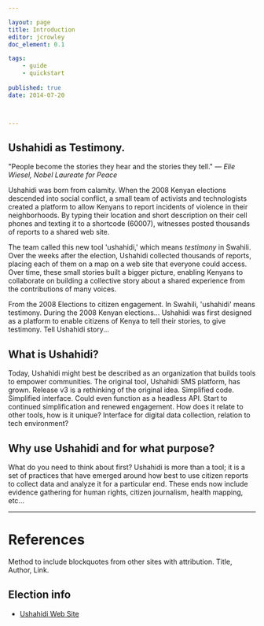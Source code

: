 ```yaml
---

layout: page
title: Introduction
editor: jcrowley
doc_element: 0.1

tags:
	- guide
	- quickstart
	
published: true
date: 2014-07-20



---
```


## Ushahidi as Testimony.

"People become the stories they hear and the stories they tell."
&mdash; _Elie Wiesel, Nobel Laureate for Peace_

Ushahidi was born from calamity. When the 2008 Kenyan elections descended into social conflict, a small team of activists and technologists created a platform to allow Kenyans to report incidents of violence in their neighborhoods. By typing their location and short description on their cell phones and texting it to a shortcode (60007), witnesses posted thousands of reports to a shared web site.

The team called this new tool 'ushahidi,' which means _testimony_ in Swahili. Over the weeks after the election, Ushahidi collected thousands of reports, placing each of them on a map on a web site that everyone could access. Over time, these small stories built a bigger picture, enabling Kenyans to collaborate on building a collective story about a shared experience from the contributions of many voices.











From the 2008 Elections to citizen engagement. In Swahili, 'ushahidi' means testimony. During the 2008 Kenyan elections... Ushahidi was first designed as a platform to enable citizens of Kenya to tell their stories, to give testimony. Tell Ushahidi story...

## What is Ushahidi?

Today, Ushahidi might best be described as an organization that builds tools to empower communities. The original tool, Ushahidi SMS platform, has grown. Release v3 is a rethinking of the original idea. Simplified code. Simplified interface. Could even function as a headless API. Start to continued simplification and renewed engagement. How does it relate to other tools, how is it unique? Interface for digital data collection, relation to tech environment?

## Why use Ushahidi and for what purpose?

What do you need to think about first? Ushahidi is more than a tool; it is a set of practices that have emerged around how best to use citizen reports to collect data and analyze it for a particular end. These ends now include evidence gathering for human rights, citizen journalism, health mapping, etc...

---

# References
Method to include blockquotes from other sites with attribution. Title, Author, Link.

## Election info
* [Ushahidi Web Site](http://ushahidi.com)

